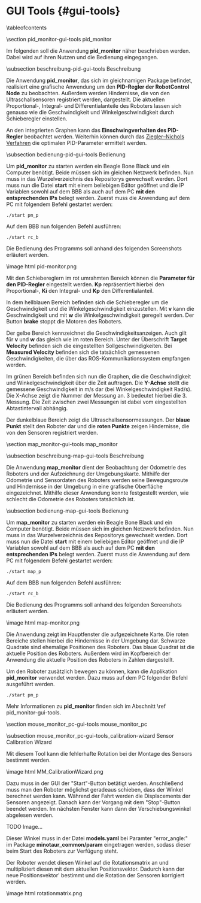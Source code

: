 GUI Tools {#gui-tools}
===

\tableofcontents

\section pid_monitor-gui-tools pid_monitor

Im folgenden soll die Anwendung __pid_monitor__ näher beschrieben 
werden. Dabei wird auf ihren Nutzen und die Bedienung eingegangen.

\subsection beschreibung-pid-gui-tools Beschreibung

Die Anwendung __pid_monitor__, das sich im gleichnamigen Package befindet, 
realisiert eine grafische Anwendung um den __PID-Regler der RobotControl 
Node__ zu beobachten. Außerdem werden Hindernisse, die von den 
Ultraschallsensoren registriert werden, dargestellt. Die aktuellen 
Proportional-, Integral- und Differentialanteile des Roboters lassen 
sich genauso wie die Geschwindigkeit und Winkelgeschwindigkeit durch 
Schieberegler einstellen.

An den integrierten Graphen kann das __Einschwingverhalten des 
PID-Regler__ beobachtet werden. Weiterhin können 
durch das [Ziegler–Nichols Verfahren](http://de.wikipedia.org/wiki/Faustformelverfahren_%28Automatisierungstechnik%29#Methode_von_Ziegler_und_Nichols)
die optimalen PID-Parameter ermittelt werden.

\subsection bedienung-pid-gui-tools Bedienung

Um __pid_monitor__ zu starten werden ein Beagle Bone Black und ein 
Computer benötigt. Beide müssen sich im gleichen Netzwerk 
befinden. Nun muss in das Wurzelverzeichnis des Repositorys gewechselt 
werden. Dort muss nun die Datei __start__ mit einem beliebigen Editor
geöffnet und die IP Variablen sowohl auf dem BBB als auch auf dem PC __mit 
den entsprechenden IPs__ belegt werden. Zuerst muss die Anwendung auf dem PC 
mit folgendem Befehl gestartet werden:

~~~
./start pm_p
~~~

Auf dem BBB nun folgenden Befehl ausführen:

~~~
./start rc_b
~~~

Die Bedienung des Programms soll anhand des folgenden Screenshots 
erläutert werden.

\image html pid-monitor.png

Mit den Schiebereglern im rot umrahmten Bereich können die __Parameter 
für den PID-Regler__ eingestellt werden. __Kp__ repräsentiert hierbei den 
Proportional-, __Ki__ den Integral- und __Kp__ den Differentialanteil.

In dem hellblauen Bereich befinden sich die Schieberegler um die 
Geschwindigkeit und die Winkelgeschwindigkeit einzustellen. Mit __v__ 
kann die Geschwindigkeit und mit __w__ die Winkelgeschwindigkeit 
geregelt werden. Der Button __brake__ stoppt die Motoren des Roboters.

Der gelbe Bereich kennzeichnet die Geschwindigkeitsanzeigen. Auch gilt 
für __v__ und __w__ das gleich wie im roten Bereich. Unter der 
Überschrift __Target Velocity__ befinden sich die eingestellten 
Sollgeschwindigkeiten. Bei __Measured Velocity__ befinden sich die 
tatsächlich gemessenen Geschwindigkeiten, die über das 
ROS-Kommunikationssystem empfangen werden.

Im grünen Bereich befinden sich nun die Graphen, die die 
Geschwindigkeit und Winkelgeschwindigkeit über die Zeit auftragen. Die 
__Y-Achse__ stellt die gemessene Geschwindigkeit in m/s dar (bei 
Winkelgeschwindigkeit Rad/s). Die X-Achse 
zeigt die Nummer der Messung an. 3 bedeutet hierbei die 3. Messung. 
Die Zeit zwischen zwei Messungen ist dabei vom eingestellten 
Abtastintervall abhängig.

Der dunkelblaue Bereich zeigt die Ultraschallsensormessungen. Der 
__blaue Punkt__ stellt den Roboter dar und die __roten Punkte__ zeigen 
Hindernisse, die von den Sensoren registriert werden.

\section map_monitor-gui-tools map_monitor

\subsection beschreibung-map-gui-tools Beschreibung

Die Anwendung __map_monitor__ dient der Beobachtung der Odometrie des 
Roboters und der Aufzeichnung der Umgebungskarte. Mithilfe der 
Odometrie und Sensordaten des Roboters werden seine Bewegungsroute und 
Hindernisse in der Umgebung in eine grafische Oberfläche 
eingezeichnet. Mithilfe dieser Anwendung konnte festgestellt werden, 
wie schlecht die Odometrie des Roboters tatsächlich ist.

\subsection bedienung-map-gui-tools Bedienung

Um __map_monitor__ zu starten werden ein Beagle Bone Black und ein 
Computer benötigt. Beide müssen sich im gleichen Netzwerk 
befinden. Nun muss in das Wurzelverzeichnis des Repositorys gewechselt 
werden. Dort muss nun die Datei __start__ mit einem beliebigen Editor
geöffnet und die IP Variablen sowohl auf dem BBB als auch auf dem PC __mit 
den entsprechenden IPs__ belegt werden. Zuerst muss die Anwendung auf dem PC 
mit folgendem Befehl gestartet werden:

~~~
./start map_p
~~~

Auf dem BBB nun folgenden Befehl ausführen:

~~~
./start rc_b
~~~

Die Bedienung des Programms soll anhand des folgenden Screenshots 
erläutert werden.

\image html map-monitor.png

Die Anwendung zeigt im Hauptfenster die aufgezeichnete Karte. Die 
roten Bereiche stellen hierbei die Hindernisse in der Umgebung dar. 
Schwarze Quadrate sind ehemalige Positionen des Roboters. Das blaue 
Quadrat ist die aktuelle Position des Roboters. Außerdem wird im 
Kopfbereich der Anwendung die aktuelle Position des Roboters in Zahlen 
dargestellt.

Um den Roboter zusätzlich bewegen zu können, kann die Applikation 
__pid_monitor__ verwendet werden. Dazu muss auf dem PC folgender 
Befehl ausgeführt werden.

~~~
./start pm_p
~~~

Mehr Informationen zu __pid_monitor__ finden sich im Abschnitt \ref 
pid_monitor-gui-tools.

\section mouse_monitor_pc-gui-tools mouse_monitor_pc

\subsection mouse_monitor_pc-gui-tools_calibration-wizard Sensor Calibration Wizard

Mit diesem Tool kann die fehlerhafte Rotation bei der Montage des Sensors bestimmt werden.

\image html MM_CalibrationWizard.png

Dazu muss in der GUI der "Start"-Button betätigt werden. Anschließend muss man den Roboter 
möglichst geradeaus schieben, dass der Winkel berechnet werden kann. Während der Fahrt werden die Displacements der Sensoren angezeigt.
Danach kann der Vorgang mit dem "Stop"-Button beendet werden. Im nächsten Fenster kann dann der Verschiebungswinkel abgelesen werden.

TODO Image...

Dieser Winkel muss in der Datei __models.yaml__ bei Paramter "error_angle:" im Package __minotaur_common/param__ eingetragen werden,
sodass dieser beim Start des Roboters zur Verfügung steht.

Der Roboter wendet diesen Winkel auf die Rotationsmatrix an und multipliziert diesen mit dem aktuellen Positionsvektor.
Dadurch kann der neue Positionsvektor' bestimmt und die Rotation der Sensoren korrigiert werden.

\image html rotationmatrix.png



